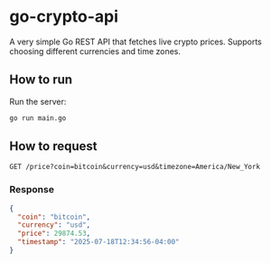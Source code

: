 # go-crypto-api

A very simple Go REST API that fetches live crypto prices. Supports choosing different currencies and time zones.


## How to run

Run the server:

```bash
go run main.go
```

## How to request

```
GET /price?coin=bitcoin&currency=usd&timezone=America/New_York
```
### Response
```json
{
  "coin": "bitcoin",
  "currency": "usd",
  "price": 29874.53,
  "timestamp": "2025-07-18T12:34:56-04:00"
}
```